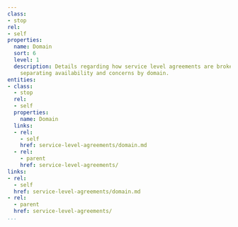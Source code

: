 ```yaml
---
class:
- stop
rel:
- self
properties:
  name: Domain
  sort: 6
  level: 1
  description: Details regarding how service level agreements are broken down by domain,
    separating availability and concerns by domain.
entities:
- class:
  - stop
  rel:
  - self
  properties:
    name: Domain
  links:
  - rel:
    - self
    href: service-level-agreements/domain.md
  - rel:
    - parent
    href: service-level-agreements/
links:
- rel:
  - self
  href: service-level-agreements/domain.md
- rel:
  - parent
  href: service-level-agreements/
...
```

